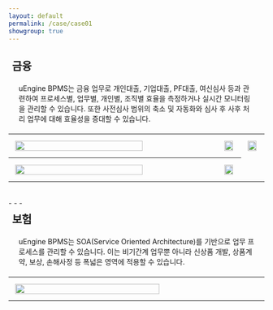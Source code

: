 ```yaml
---
layout: default
permalink: /case/case01
showgroup: true
---
```

<style>
table {
    width: 100%;
    text-align: left;
    table-layout: fixed;
}
th, td {
    word-wrap: break-word;
    width: 100%;
    max-height: 111.2px;
    padding: 10px;
}

@media screen and (max-width: 750px) {
    tbody, thead { float: left; }
    thead { min-width: 120px }
    td,th { display: block }
}

.autoResizeImage {
    width: 80%;
    height: 80%;
}
</style>

<h2 style="margin-left: 7px;">금융</h2>
<p style="margin:20px;"> uEngine BPMS는 금융 업무로 개인대출, 기업대출, PF대출, 여신심사 등과 관련하여 프로세스별, 업무별, 개인별, 조직별 효율을 측정하거나 실시간 모니터링을 관리할 수 있습니다.  
또한 사전심사 범위의 축소 및 자동화와 심사 후 사후 처리 업무에 대해 효율성을 증대할 수 있습니다. </p>

<table>
    <tr>
        <th><img class="autoResizeImage" src='http://cfile10.uf.tistory.com/image/22406C36550A7C480503B9' style="margin: 3px;"></th>
        <th><img class="autoResizeImage" src='http://cfile7.uf.tistory.com/image/136BB448509BB66D2BC590' style="margin: 3px; max-height: 86.8px;"></th>
         <th><img class="autoResizeImage" src='http://www.commeet.me/upload/groupware/etc_company/logo/658_company_logo.jpg' style="margin: 3px; max-width: 132.2px;"></th>
    </tr>
    <tr>
        <th><img class="autoResizeImage" src='http://www.realtimetech.co.kr/wp-content/uploads/2015/05/kcb.png' style="margin: 3px;"></th>  
        <th><img class="autoResizeImage" src='http://img.yonhapnews.co.kr/etc/inner/KR/2016/07/13/AKR20160713169000008_01_i.jpg' style="margin: 3px;"></th>
    </tr>
</table>

<br>
- - -       
<br>   


<h2 style="margin-left: 7px; margin-top: 7px;">보험</h2>
<p style="margin:20px;">  uEngine BPMS는 SOA(Service Oriented Architecture)를 기반으로 업무 프로세스를 관리할 수 있습니다.  
이는 비기간계 업무뿐 아니라 신상품 개발, 상품계약, 보상, 손해사정 등 폭넓은 영역에 적용할 수 있습니다. </p>   
  <table>
    <tr>
      <th><img class="autoResizeImage" src='http://l.incru.it/2008/12/%EB%8C%80%ED%95%9C%EC%83%9D%EB%AA%85(%EA%B0%80%EB%A1%9C).jpg' style="margin: 3px;"></th>
        <th></th>
        <th></th>
    </tr>

  </table>
